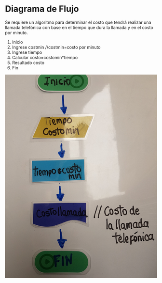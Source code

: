 # Diagrama de Flujo
Se requiere un algoritmo para determinar el costo que tendrá realizar una llamada telefónica con base en el tiempo que dura la llamada y en el costo por minuto.

1. Inicio
2. Ingrese costmin   //costmin=costo por minuto
3. Ingrese tiempo
4. Calcular costo=costomin*tiempo
5. Resultado costo
6. Fin

![image](costo.jpg)